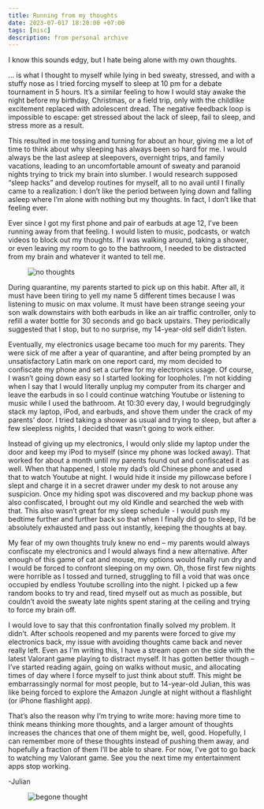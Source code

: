 ```yaml
---
title: Running from my thoughts
date: 2023-07-017 18:20:00 +07:00
tags: [misc]
description: from personal archive
---
```

I know this sounds edgy, but I hate being alone with my own thoughts.

… is what I thought to myself while lying in bed sweaty, stressed, and with a stuffy nose as I tried forcing myself to sleep at 10 pm for a debate tournament in 5 hours. It’s a similar feeling to how I would stay awake the night before my birthday, Christmas, or a field trip, only with the childlike excitement replaced with adolescent dread. The negative feedback loop is impossible to escape: get stressed about the lack of sleep, fail to sleep, and stress more as a result. 

This resulted in me tossing and turning for about an hour, giving me a lot of time to think about why sleeping has always been so hard for me. I would always be the last asleep at sleepovers, overnight trips, and family vacations, leading to an uncomfortable amount of sweaty and paranoid nights trying to trick my brain into slumber. I would research supposed “sleep hacks” and develop routines for myself, all to no avail until I finally came to a realization: I don’t like the period between lying down and falling asleep where I’m alone with nothing but my thoughts. In fact, I don’t like that feeling ever.

Ever since I got my first phone and pair of earbuds at age 12, I’ve been running away from that feeling. I would listen to music, podcasts, or watch videos to block out my thoughts. If I was walking around, taking a shower, or even leaving my room to go to the bathroom, I needed to be distracted from my brain and whatever it wanted to tell me.

<figure>
  <img src="https://zhaju.github.io/assets/thoughts/thoughts.jpg/" alt="no thoughts">
</figure>

During quarantine, my parents started to pick up on this habit. After all, it must have been tiring to yell my name 5 different times because I was listening to music on max volume. It must have been strange seeing your son walk downstairs with both earbuds in like an air traffic controller, only to refill a water bottle for 30 seconds and go back upstairs. They periodically suggested that I stop, but to no surprise, my 14-year-old self didn’t listen.

Eventually, my electronics usage became too much for my parents. They were sick of me after a year of quarantine, and after being prompted by an unsatisfactory Latin mark on one report card, my mom decided to confiscate my phone and set a curfew for my electronics usage. Of course, I wasn’t going down easy so I started looking for loopholes. I’m not kidding when I say that I would literally unplug my computer from its charger and leave the earbuds in so I could continue watching Youtube or listening to music while I used the bathroom. At 10:30 every day, I would begrudgingly stack my laptop, iPod, and earbuds, and shove them under the crack of my parents' door. I tried taking a shower as usual and trying to sleep, but after a few sleepless nights, I decided that wasn’t going to work either.

Instead of giving up my electronics, I would only slide my laptop under the door and keep my iPod to myself (since my phone was locked away). That worked for about a month until my parents found out and confiscated it as well. When that happened, I stole my dad’s old Chinese phone and used that to watch Youtube at night. I would hide it inside my pillowcase before I slept and charge it in a secret drawer under my desk to not arouse any suspicion. Once my hiding spot was discovered and my backup phone was also confiscated, I brought out my old Kindle and searched the web with that. This also wasn’t great for my sleep schedule - I would push my bedtime further and further back so that when I finally did go to sleep, I’d be absolutely exhausted and pass out instantly, keeping the thoughts at bay. 

My fear of my own thoughts truly knew no end – my parents would always confiscate my electronics and I would always find a new alternative. After enough of this game of cat and mouse, my options would finally run dry and I would be forced to confront sleeping on my own. Oh, those first few nights were horrible as I tossed and turned, struggling to fill a void that was once occupied by endless Youtube scrolling into the night. I picked up a few random books to try and read, tired myself out as much as possible, but couldn’t avoid the sweaty late nights spent staring at the ceiling and trying to force my brain off.

I would love to say that this confrontation finally solved my problem. It didn’t. After schools reopened and my parents were forced to give my electronics back, my issue with avoiding thoughts came back and never really left. Even as I'm writing this, I have a stream open on the side with the latest Valorant game playing to distract myself. It has gotten better though – I’ve started reading again, going on walks without music, and allocating times of day where I force myself to just think about stuff. This might be embarrassingly normal for most people, but to 14-year-old Julian, this was like being forced to explore the Amazon Jungle at night without a flashlight (or iPhone flashlight app).

That’s also the reason why I’m trying to write more: having more time to think means thinking more thoughts, and a larger amount of thoughts increases the chances that one of them might be, well, good. Hopefully, I can remember more of these thoughts instead of pushing them away, and hopefully a fraction of them I’ll be able to share. For now, I’ve got to go back to watching my Valorant game. See you the next time my entertainment apps stop working.

-Julian

<figure>
  <img src="https://zhaju.github.io/assets/thoughts/begone.png/" alt="begone thought">
</figure>